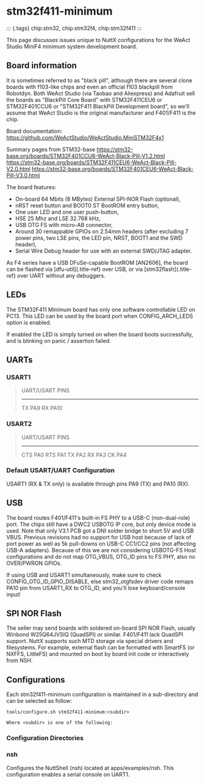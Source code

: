 stm32f411-minimum
=================

::: {.tags}
chip:stm32, chip:stm32f4, chip:stm32f411
:::

This page discusses issues unique to NuttX configurations for the WeAct
Studio MiniF4 minimum system development board.

Board information
-----------------

It is sometimes referred to as \"black pill\", although there are
several clone boards with f103-like chips and even an official f103
blackpill from Robotdyn. Both WeAct Studio (via Taobao and Aliexpress)
and Adafruit sell the boards as \"BlackPill Core Board\" with
STM32F411CEU6 or STM32F401CCU6 or \"STM32F411 BlackPill Development
board\", so we\'ll assume that WeAct Studio is the original manufacturer
and F401/F411 is the chip.

Board documentation:
<https://github.com/WeActStudio/WeActStudio.MiniSTM32F4x1>

Summary pages from STM32-base
<https://stm32-base.org/boards/STM32F401CCU6-WeAct-Black-Pill-V1.2.html>
<https://stm32-base.org/boards/STM32F411CEU6-WeAct-Black-Pill-V2.0.html>
<https://stm32-base.org/boards/STM32F401CEU6-WeAct-Black-Pill-V3.0.html>

The board features:

-   On-board 64 Mbits (8 MBytes) External SPI-NOR Flash (optional),
-   nRST reset button and BOOT0 ST BootROM entry button,
-   One user LED and one user push-button,
-   HSE 25 Mhz and LSE 32.768 kHz,
-   USB OTG FS with micro-AB connector,
-   Around 30 remappable GPIOs on 2.54mm headers (after excluding 7
    power pins, two LSE pins, the LED pin, NRST, BOOT1 and the SWD
    header),
-   Serial Wire Debug header for use with an external SWD/JTAG adapter.

As F4 series have a USB DFuSe-capable BootROM \[AN2606\], the board can
be flashed via [dfu-util]{.title-ref} over USB, or via
[stm32flash]{.title-ref} over UART without any debuggers.

LEDs
----

The STM32F411 Minimum board has only one software controllable LED on
PC13. This LED can be used by the board port when CONFIG\_ARCH\_LEDS
option is enabled.

If enabled the LED is simply turned on when the board boots
successfully, and is blinking on panic / assertion failed.

UARTs
-----

### USART1

>   UART/USART   PINS
>   ------------ ------
>   TX           PA9
>   RX           PA10

### USART2

>   UART/USART   PINS
>   ------------ ------
>   CTS          PA0
>   RTS          PA1
>   TX           PA2
>   RX           PA3
>   CK           PA4

### Default USART/UART Configuration

USART1 (RX & TX only) is available through pins PA9 (TX) and PA10 (RX).

USB
---

The board routes F401/F411\'s built-in FS PHY to a USB-C (non-dual-role)
port. The chips still have a DWC2 USBOTG IP core, but only device mode
is used. Note that only V3.1 PCB got a DNI solder bridge to short 5V and
USB VBUS. Previous revisions had no support for USB host because of lack
of port power as well as 5k pull-downs on USB-C CC1/CC2 pins (not
affecting USB-A adapters). Because of this we are not considering
USBOTG-FS Host configurations and do not map OTG\_VBUS, OTG\_ID pins to
FS PHY, also no OVER/PWRON GPIOs.

If using USB and USART1 simultaneously, make sure to check
CONFIG\_OTG\_ID\_GPIO\_DISABLE, else stm32\_otgfsdev driver code remaps
PA10 pin from USART1\_RX to OTG\_ID, and you\'ll lose keyboard/console
input!

SPI NOR Flash
-------------

The seller may send boards with soldered on-board SPI NOR Flash, usually
Winbond W25Q64JVSIQ (QuadSPI) or similar. F401/F411 lack QuadSPI
support. NuttX supports such MTD storage via special drivers and
filesystems. For example, external flash can be formatted with SmartFS
(or NXFFS, LittleFS) and mounted on boot by board init code or
interactively from NSH.

Configurations
--------------

Each stm32f411-minimum configuration is maintained in a sub-directory
and can be selected as follow:

    tools/configure.sh stm32f411-minimum:<subdir>

    Where <subdir> is one of the following:

### Configuration Directories

### nsh

Configures the NuttShell (nsh) located at apps/examples/nsh. This
configuration enables a serial console on UART1.
